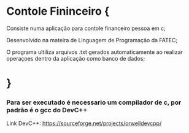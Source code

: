# Contole Fininceiro {

  Consiste numa aplicação para contole financeiro pessoa em c;

  Desenvolvido na mateira de Linguagem de Programação da FATEC;

  O programa ultiliza arquivos .txt gerados automaticamente ao realizar operaçoes dentro da aplicação como banco de dados;
# }

### Para ser executado é necessario um compilador de c, por padrão é o gcc do DevC++

Link DevC++: https://sourceforge.net/projects/orwelldevcpp/